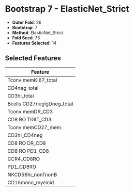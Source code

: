# Bootstrap 7 - ElasticNet_Strict

- **Outer Fold**: 26
- **Bootstrap**: 7
- **Method**: ElasticNet_Strict
- **Fold Seed**: 73
- **Features Selected**: 14

## Selected Features

| Feature |
|---------|
| Tconv memKi67_total |
| CD4neg_total |
| CD3hi_total |
| Bcells CD27negIgDneg_total |
| Tconv memDR_CD3 |
| CD8 RO TIGIT_CD3 |
| Tconv memCD27_mem |
| CD3hi_CD4neg |
| CD8 RO DR_CD8 |
| CD8 RO PD1_CD8 |
| CCR4_CD8RO |
| PD1_CD8RO |
| NKCD56hi_nonTnonB |
| CD16mono_myeloid |
